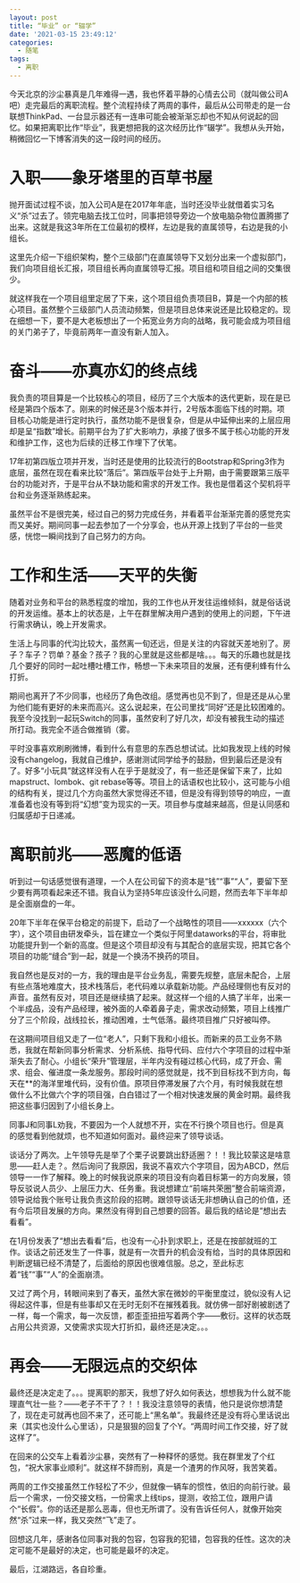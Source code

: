 ```yaml
---
layout: post
title: “毕业” or “辍学”
date: '2021-03-15 23:49:12'
categories:
  - 随笔
tags:
  - 离职
---
```


今天北京的沙尘暴真是几年难得一遇，我也怀着平静的心情去公司（就叫做公司A吧）走完最后的离职流程。整个流程持续了两周的事件，最后从公司带走的是一台联想ThinkPad、一台显示器还有一连串可能会被渐渐忘却也不知从何说起的回忆。如果把离职比作“毕业”，我更想把我的这次经历比作“辍学”。我想从头开始，稍微回忆一下博客消失的这一段时间的经历。

# 入职——象牙塔里的百草书屋

抛开面试过程不谈，加入公司A是在2017年年底，当时还没毕业就借着实习名义“杀”过去了。领完电脑去找工位时，同事把领导旁边一个放电脑杂物位置腾挪了出来。这就是我这3年所在工位最初的模样，左边是我的直属领导，右边是我的小组长。

这里先介绍一下组织架构，整个三级部门在直属领导下又划分出来一个虚拟部门，我们向项目组长汇报，项目组长再向直属领导汇报。项目组和项目组之间的交集很少。

就这样我在一个项目组里定居了下来，这个项目组负责项目B，算是一个内部的核心项目。虽然整个三级部门人员流动频繁，但是项目总体来说还是比较稳定的。现在细想一下，要不是大老板想出了一个拓宽业务方向的战略，我可能会成为项目组的关门弟子了，毕竟前两年一直没有新人加入。

# 奋斗——亦真亦幻的终点线

我负责的项目算是一个比较核心的项目，经历了三个大版本的迭代更新，现在是已经是第四个版本了。刚来的时候还是3个版本并行，2号版本面临下线的时期。项目核心功能是进行定时执行，虽然功能不是很复杂，但是从中延伸出来的上层应用却是呈“指数”增长。前期平台为了扩大影响力，承接了很多不属于核心功能的开发和维护工作，这也为后续的迁移工作埋下了伏笔。

17年初第四版立项并开发，当时还是使用的比较流行的Bootstrap和Spring3作为底层，虽然在现在看来比较“落后”。第四版平台处于上升期，由于需要跟第三版平台的功能对齐，于是平台从不缺功能和需求的开发工作。我也是借着这个契机将平台和业务逐渐熟练起来。

虽然平台不是很完美，经过自己的努力完成任务，并看着平台渐渐完善的感觉充实而又美好。期间同事一起去参加了一个分享会，也从开源上找到了平台的一些灵感，恍惚一瞬间找到了自己努力的方向。

# 工作和生活——天平的失衡

随着对业务和平台的熟悉程度的增加，我的工作也从开发往运维倾斜，就是俗话说的开发运维。基本上的状态是，上午在群里解决用户遇到的使用上的问题，下午进行需求确认，晚上开发需求。

生活上与同事的代沟比较大，虽然离一旬还远，但是关注的内容就天差地别了。房子？车子？罚单？基金？孩子？我的心里就是这些都是啥。。。每天的乐趣也就是找几个要好的同时一起吐槽吐槽工作，畅想一下未来项目的发展，还有便利蜂有什么打折。

期间也离开了不少同事，也经历了角色改组。感觉再也见不到了，但是还是从心里为他们能有更好的未来而高兴。这么说起来，在公司里找“同好”还是比较困难的。我至今没找到一起玩Switch的同事，虽然安利了好几次，却没有被我生动的描述所打动。我完全不适合做推销（雾。

平时没事喜欢刷刷微博，看到什么有意思的东西总想试试。比如我发现上线的时候没有changelog，我就自己维护，感谢测试同学给予的鼓励，但到最后还是没有了。好多“小玩具”就这样没有人在乎于是就没了，有一些还是保留下来了，比如mapstruct、lombok、git rebase等等。项目上的话语权也比较小，这可能与小组的结构有关，提过几个方向虽然大家觉得还不错，但是没有得到领导的响应，一直准备着也没有等到将“幻想”变为现实的一天。项目参与度越来越高，但是认同感和归属感却于日递减。

# 离职前兆——恶魔的低语

听到过一句话感觉很有道理，一个人在公司留下的资本是“钱”“事”“人”，要留下至少要有两项看起来还不错。我自认为坚持5年应该没什么问题，然而去年下半年却是全面崩盘的一年。

20年下半年在保平台稳定的前提下，启动了一个战略性的项目——xxxxxx（六个字），这个项目由研发牵头，旨在建立一个类似于阿里dataworks的平台，将审批功能提升到一个新的高度。但是这个项目却没有与其配合的底层实现，把其它各个项目的功能“缝合”到一起，就是一个换汤不换药的项目。

我自然也是反对的一方，我的理由是平台业务乱，需要先规整，底层未配合，上层有些点落地难度大，技术栈落后，老代码难以承载新功能。产品经理侧也有反对的声音。虽然有反对，项目还是继续搞了起来。就这样一个组的人搞了半年，出来一个半成品，没有产品经理，被外面的人牵着鼻子走，需求改动频繁，项目上线推广分了三个阶段，战线拉长，推动困难，士气低落。最终项目推广只好被叫停。

在这期间项目组又走了一位“老人”，只剩下我和小组长。而新来的员工业务不熟悉，我就在帮新同事分析需求、分析系统、指导代码、应付六个字项目的过程中渐渐失去了耐心。小组长“荣升”管理层，半年内没有碰过核心代码，成了开会、需求、组会、催进度一条龙服务。那段时间的感觉就是，找不到目标找不到方向，每天在**的海洋里堆代码，没有价值。原项目停滞发展了六个月，有时候我就在想做什么不比做六个字的项目强，白白错过了一个相对快速发展的黄金时期。最终我把这些事归因到了小组长身上。

同事J和同事L劝我，不要因为一个人就想不开，实在不行换个项目也行。但是真的感觉看到他就烦，也不知道如何面对。最终迎来了领导谈话。

谈话分了两次。上午领导先是举了个栗子说要跳出舒适圈？！！我比较蒙这是啥意思——赶人走？。然后询问了我原因，我说不喜欢六个字项目，因为ABCD，然后领导一一作了解释。晚上的时候我说原来的项目没有向着目标第一的方向发展，领导反驳说人员少、上层压力大、任务重。我说想建立“前端共荣圈”整合前端资源，领导说给我个账号让我负责这阶段的招聘。跟领导谈话无非想确认自己的价值，还有今后项目发展的方向。果然没有得到自己想要的回答。最后我的结论是“想出去看看”。

在1月份发表了“想出去看看”后，也没有一心扑到求职上，还是在按部就班的工作。谈话之前还发生了一件事，就是有一次晋升的机会没有给，当时的具体原因和判断逻辑已经不清楚了，后面给的原因也很难信服。总之，至此标志着“钱”“事”“人”的全面崩溃。

又过了两个月，转眼间来到了春天，虽然大家在微妙的平衡里度过，貌似没有人记得起这件事，但是有些事却又在无时无刻不在摧残着我。就仿佛一部好剧被剧透了一样，每一个需求，每一次反馈，都歪歪扭扭写着两个字——敷衍。这样的状态既占用公共资源，又使需求实现大打折扣，最终还是决定。。。

# 再会——无限远点的交织体

最终还是决定走了。。。提离职的那天，我想了好久如何表达，想想我为什么就不能理直气壮一些？——老子不干了？！！我没注意领导的表情，他只是说你想清楚了，现在走可就再也回不来了，还可能上“黑名单”。我最终还是没有将心里话说出来（其实也没什么心里话），只是狠狠的回复了个Y。“两周时间工作交接，好了就这样了”。

在回来的公交车上看着沙尘暴，突然有了一种释怀的感觉。我在群里发了个红包，“祝大家事业顺利”。就这样不辞而别，真是一个渣男的作风呀，我苦笑着。

两周的工作交接虽然工作轻松了不少，但就像一辆车的惯性，依旧的向前行驶。最后一个需求，一份交接文档，一份需求上线tips，提测，收拾工位，跟用户请个“长假”。你的话还是那么恶毒，但也无所谓了。没有告诉任何人，就像开始突然“杀”过来一样，我又突然“飞”走了。

回想这几年，感谢各位同事对我的包容，包容我的犯错，包容我的任性。这次的决定可能不是最好的决定，也可能是最坏的决定。

最后，江湖路远，各自珍重。
